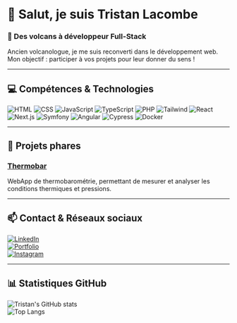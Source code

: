 # 👋 Salut, je suis Tristan Lacombe

### 🌋 Des volcans à développeur Full-Stack  
Ancien volcanologue, je me suis reconverti dans le développement web. Mon objectif : participer à vos projets pour leur donner du sens !

---

## 💻 Compétences & Technologies

![HTML](https://img.shields.io/badge/HTML-E34F26?style=for-the-badge&logo=html5&logoColor=white)
![CSS](https://img.shields.io/badge/CSS-1572B6?style=for-the-badge&logo=css3&logoColor=white)
![JavaScript](https://img.shields.io/badge/JS-F7DF1E?style=for-the-badge&logo=javascript&logoColor=black)
![TypeScript](https://img.shields.io/badge/TS-3178C6?style=for-the-badge&logo=typescript&logoColor=white)
![PHP](https://img.shields.io/badge/PHP-777BB4?style=for-the-badge&logo=php&logoColor=white)
![Tailwind](https://img.shields.io/badge/Tailwind-06B6D4?style=for-the-badge&logo=tailwindcss&logoColor=white)
![React](https://img.shields.io/badge/React-61DAFB?style=for-the-badge&logo=react&logoColor=black)
![Next.js](https://img.shields.io/badge/Next.js-000000?style=for-the-badge&logo=next.js&logoColor=white)
![Symfony](https://img.shields.io/badge/Symfony-000000?style=for-the-badge&logo=symfony&logoColor=white)
![Angular](https://img.shields.io/badge/Angular-DD0031?style=for-the-badge&logo=angular&logoColor=white)
![Cypress](https://img.shields.io/badge/Cypress-17202C?style=for-the-badge&logo=cypress&logoColor=white)
![Docker](https://img.shields.io/badge/Docker-2496ED?style=for-the-badge&logo=docker&logoColor=white)

---

## 🚀 Projets phares

### [Thermobar](https://github.com/LacombeTr/thermoBarHub-FrontEnd)  
WebApp de thermobarométrie, permettant de mesurer et analyser les conditions thermiques et pressions.

---

## 📫 Contact & Réseaux sociaux

[![LinkedIn](https://img.shields.io/badge/LinkedIn-0A66C2?style=for-the-badge&logo=linkedin&logoColor=white)](https://www.linkedin.com/in/tristan-lacombe-734168139/)  
[![Portfolio](https://img.shields.io/badge/Portfolio-FF6F61?style=for-the-badge&logo=dev.to&logoColor=white)](https://lacombet.dev)  
[![Instagram](https://img.shields.io/badge/Instagram-E4405F?style=for-the-badge&logo=instagram&logoColor=white)](https://www.instagram.com/lacombet_photo/)

---

## 📊 Statistiques GitHub

![Tristan's GitHub stats](https://github-readme-stats.vercel.app/api?username=LacombeTr&show_icons=true&theme=monokai)  
![Top Langs](https://github-readme-stats.vercel.app/api/top-langs/?username=LacombeTr&layout=compact&theme=monokai)
